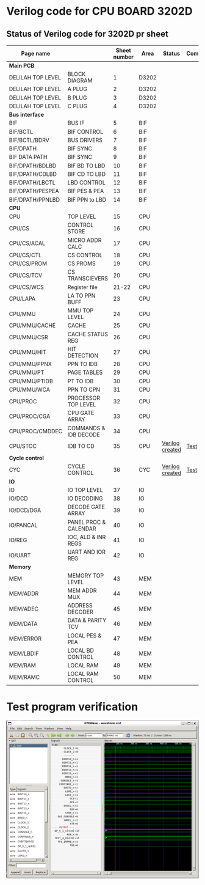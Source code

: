 
# Verilog code for CPU BOARD 3202D

## Status of Verilog code for 3202D pr sheet ##

| Page name         |                       | Sheet number       | Area         | Status                                      | Comment                                                                 |
|-------------------|-----------------------|--------------------|--------------|---------------------------------------------|-------------------------------------------------------------------------|
| **Main PCB**                              |
| DELILAH TOP LEVEL | BLOCK DIAGRAM         | 1                  | D3202        |
| DELILAH TOP LEVEL | A PLUG                | 2                  | D3202        |
| DELILAH TOP LEVEL | B PLUG                | 3                  | D3202        |
| DELILAH TOP LEVEL | C PLUG                | 4                  | D3202        |
| **Bus interface**
| BIF               | BUS IF                | 5                  | BIF          |
| BIF/BCTL          | BIF CONTROL           | 6                  | BIF          |
| BIF/BCTL/BDRV     | BUS DRIVERS           | 7                  | BIF          |
| BIF/DPATH         | BIF SYNC              | 8                  | BIF          |
| BIF DATA PATH     | BIF SYNC              | 9                  | BIF          |
| BIF/DPATH/BDLBD   | BIF BD TO LBD         | 10                 | BIF          |
| BIF/DPATH/CDLBD   | BIF CD TO LBD         | 11                 | BIF          |
| BIF/DPATH/LBCTL   | LBD CONTROL           | 12                 | BIF          |
| BIF/DPATH/PESPEA  | BIF PES & PEA         | 13                 | BIF          |
| BIF/DPATH/PPNLBD  | BIF PPN to LBD        | 14                 | BIF          |
| **CPU**                                                                       |
| CPU               | TOP LEVEL             | 15                 | CPU          |
| CPU/CS            | CONTROL STORE         | 16                 | CPU          |
| CPU/CS/ACAL       | MICRO ADDR CALC       | 17                 | CPU          |
| CPU/CS/CTL        | CS CONTROL            | 18                 | CPU          |
| CPU/CS/PROM       | CS PROMS              | 19                 | CPU          |
| CPU/CS/TCV        | CS TRANSCIEVERS       | 20                 | CPU          |
| CPU/CS/WCS        | Register file         | 21-22              | CPU          |
| CPU/LAPA          | LA TO PPN BUFF        | 23                 | CPU          |
| CPU/MMU           | MMU TOP LEVEL         | 24                 | CPU          |
| CPU/MMU/CACHE     | CACHE                 | 25                 | CPU          |
| CPU/MMU/CSR       | CACHE STATUS REG      | 26                 | CPU          |
| CPU/MMU/HIT       | HIT DETECTION         | 27                 | CPU          |
| CPU/MMU/PPNX      | PPN TO IDB            | 28                 | CPU          |
| CPU/MMU/PT        | PAGE TABLES           | 29                 | CPU          |
| CPU/MMU/PTIDB     | PT TO IDB             | 30                 | CPU          |
| CPU/MMU/WCA       | PPN TO CPN            | 31                 | CPU          |
| CPU/PROC          | PROCESSOR TOP LEVEL   | 32                 | CPU          |
| CPU/PROC/CGA      | CPU GATE ARRAY        | 33                 | CPU          |
| CPU/PROC/CMDDEC   | COMMANDS & IDB DECODE | 34                 | CPU          |
| CPU/STOC          | IDB TO CD             | 35                 | CPU          | [Verilog created](circuit/CPU_STOC_35.v) | [Test](circuit/CPU_STOC_35/readme.md)
| **Cycle control**                                                              
| CYC               | CYCLE CONTROL         | 36                 | CYC          | [Verilog created](circuit/CYC_36.v)  | [Test](circuit/CYC_36/readme.md)
| **IO**                                                                         
| IO                | IO TOP LEVEL          | 37                 | IO           |
| IO/DCD            | IO DECODING           | 38                 | IO           |
| IO/DCD/DGA        | DECODE GATE ARRAY     | 39                 | IO           |
| IO/PANCAL         | PANEL PROC & CALENDAR | 40                 | IO           |
| IO/REG            | IOC, ALD & INR REGS   | 41                 | IO           |
| IO/UART           | UART AND IOR REG      | 42                 | IO           |
| **Memory**                                                                     
| MEM               | MEMORY TOP LEVEL      | 43                 | MEM          |
| MEM/ADDR          | MEM ADDR MUX          | 44                 | MEM          |
| MEM/ADEC          | ADDRESS DECODER       | 45                 | MEM          |
| MEM/DATA          | DATA & PARITY TCV     | 46                 | MEM          |
| MEM/ERROR         | LOCAL PES & PEA       | 47                 | MEM          |
| MEM/LBDIF         | LOCAL BD CONTROL      | 48                 | MEM          |
| MEM/RAM           | LOCAL RAM             | 49                 | MEM          |
| MEM/RAMC          | LOCAL RAM CONTROL     | 50                 | MEM          |

# Test program verification

![Screenshot from GTKWave](gtkwave.png)
